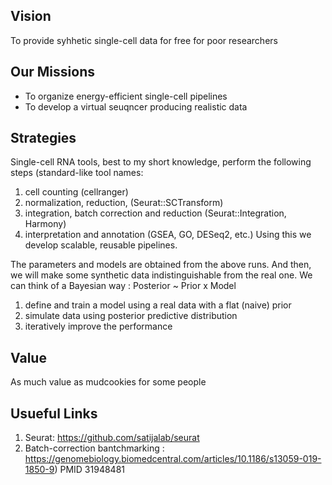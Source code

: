 ## Vision
To provide syhhetic single-cell data for free for poor researchers

## Our Missions 
- To organize energy-efficient single-cell pipelines 
- To develop a virtual seuqncer producing realistic data

## Strategies
Single-cell RNA tools, best to my short knowledge, perform the following steps (standard-like tool names:  
1. cell counting (cellranger) 
1. normalization, reduction, (Seurat::SCTransform)  
1. integration, batch correction and reduction (Seurat::Integration, Harmony)   
1. interpretation and annotation (GSEA, GO, DESeq2, etc.)
Using this we develop scalable, reusable pipelines.</br> 

The parameters and models are obtained from the above runs.
And then, we will make some synthetic data indistinguishable from the real one.
We can think of a Bayesian way : Posterior ~ Prior x Model
1. define and train a model using a real data with a flat (naive) prior 
1. simulate data using posterior predictive distribution
1. iteratively improve the performance

## Value
As much value as mudcookies for some people 

## Usueful Links
1. Seurat: https://github.com/satijalab/seurat
2. Batch-correction bantchmarking : https://genomebiology.biomedcentral.com/articles/10.1186/s13059-019-1850-9) PMID 31948481
